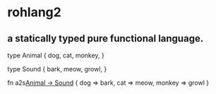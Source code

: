 # rohlang2

## a statically typed pure functional language. 

type Animal {
    dog,
    cat,
    monkey,
}

type Sound {
    bark,
    meow,
    growl,
}

fn a2s[Animal -> Sound](x) {
    dog => bark,
    cat => meow,
    monkey => growl
}

